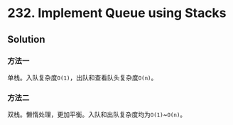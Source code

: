 # 232. Implement Queue using Stacks

## Solution

### 方法一

单栈。入队复杂度`O(1)`，出队和查看队头复杂度`O(n)`。

### 方法二

双栈。懒惰处理，更加平衡。入队和出队复杂度均为`O(1)`~`O(n)`。